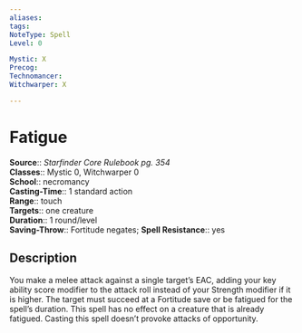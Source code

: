 ```yaml
---
aliases: 
tags: 
NoteType: Spell
Level: 0

Mystic: X
Precog:
Technomancer:
Witchwarper: X

--- 
```


# Fatigue

**Source**:: _Starfinder Core Rulebook pg. 354_  
**Classes**:: Mystic 0, Witchwarper 0  
**School**:: necromancy  
**Casting-Time**:: 1 standard action  
**Range**:: touch  
**Targets**:: one creature  
**Duration**:: 1 round/level  
**Saving-Throw**:: Fortitude negates;
**Spell Resistance**:: yes

## Description

You make a melee attack against a single target’s EAC, adding your key ability score modifier to the attack roll instead of your Strength modifier if it is higher. The target must succeed at a Fortitude save or be fatigued for the spell’s duration. This spell has no effect on a creature that is already fatigued. Casting this spell doesn’t provoke attacks of opportunity.

